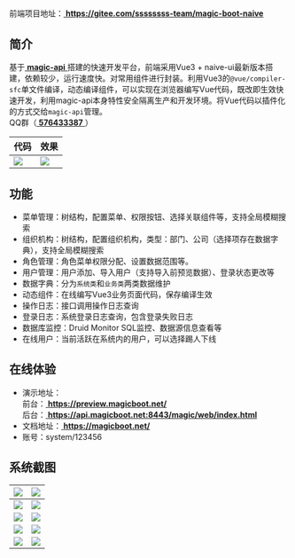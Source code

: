 ##

前端项目地址：[ **https://gitee.com/ssssssss-team/magic-boot-naive** ](https://gitee.com/ssssssss-team/magic-boot-naive)  

## 简介

基于[ **magic-api** ](https://gitee.com/ssssssss-team/magic-api)搭建的快速开发平台，前端采用Vue3 + naive-ui最新版本搭建，依赖较少，运行速度快。对常用组件进行封装。利用Vue3的`@vue/compiler-sfc`单文件编译，动态编译组件，可以实现在浏览器编写Vue代码，既改即生效快速开发，利用magic-api本身特性安全隔离生产和开发环境。将Vue代码以插件化的方式交给`magic-api`管理。  
QQ群（[ **576433387** ](https://jq.qq.com/?_wv=1027&k=KD6DPvB0)）


| 代码 | 效果 |
|----|----|
| ![](https://magicboot.oss-cn-beijing.aliyuncs.com/code.png)  | ![](https://magicboot.oss-cn-beijing.aliyuncs.com/1.png)  |


## 功能
- 菜单管理：树结构，配置菜单、权限按钮、选择关联组件等，支持全局模糊搜索
- 组织机构：树结构，配置组织机构，类型：部门、公司（选择项存在数据字典），支持全局模糊搜索
- 角色管理：角色菜单权限分配、设置数据范围等。
- 用户管理：用户添加、导入用户（支持导入前预览数据）、登录状态更改等
- 数据字典：分为`系统类`和`业务类`两类数据维护
- 动态组件：在线编写Vue3业务页面代码，保存编译生效
- 操作日志：接口调用操作日志查询
- 登录日志：系统登录日志查询，包含登录失败日志
- 数据库监控：Druid Monitor SQL监控、数据源信息查看等
- 在线用户：当前活跃在系统内的用户，可以选择踢人下线

## 在线体验
- 演示地址：  
前台：[ **https://preview.magicboot.net/** ](https://preview.magicboot.net/)  
后台：[ **https://api.magicboot.net:8443/magic/web/index.html** ](https://api.magicboot.net:8443/magic/web/index.html)  
- 文档地址：[ **https://magicboot.net/** ](https://magicboot.net/)
- 账号：system/123456

## 系统截图
| ![](https://magicboot.oss-cn-beijing.aliyuncs.com/system/1.png)  | ![](https://magicboot.oss-cn-beijing.aliyuncs.com/system/2.png)  |
|---|---|
| ![](https://magicboot.oss-cn-beijing.aliyuncs.com/system/3.png)  | ![](https://magicboot.oss-cn-beijing.aliyuncs.com/system/4.png)  |
| ![](https://magicboot.oss-cn-beijing.aliyuncs.com/system/5.png)  | ![](https://magicboot.oss-cn-beijing.aliyuncs.com/system/6.png)  |
| ![](https://magicboot.oss-cn-beijing.aliyuncs.com/system/7.png)  | ![](https://magicboot.oss-cn-beijing.aliyuncs.com/system/8.png)  |
| ![](https://magicboot.oss-cn-beijing.aliyuncs.com/system/9.png)  | ![](https://magicboot.oss-cn-beijing.aliyuncs.com/system/10.png)  |


